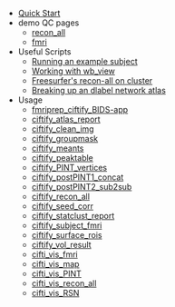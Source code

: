 
- [Quick Start](installation.md)
- demo QC pages
     - [recon_all](https://edickie.github.io/ciftify/demo/qc_recon_all/index.html)
     - [fmri](https://edickie.github.io/ciftify/demo/qc_fmri/index.html)     
- Useful Scripts
  - [ Running an example subject ](tutorials/example-usage.md)
  - [ Working with wb_view ](tutorials/wb_view-example.md)
  - [ Freesurfer's recon-all on cluster ](tutorials/Freesurfer's-recon-all-on-cluster.md)
  - [ Breaking up an dlabel network atlas ](tutorials/break_up_network_atlas.md)
- Usage
  - [ fmriprep_ciftify_BIDS-app ](usage/fmriprep_ciftify_BIDS-app.md)
  - [ ciftify_atlas_report ](usage/ciftify_atlas_report.md)
  - [ ciftify_clean_img ](usage/ciftify_clean_img.md)
  - [ ciftify_groupmask ](usage/ciftify_groupmask.md)
  - [ ciftify_meants ](usage/ciftify_meants.md)
  - [ ciftify_peaktable ](usage/ciftify_peaktable.md)
  - [ ciftify_PINT_vertices ](usage/ciftify_PINT_vertices.md)
  - [ ciftify_postPINT1_concat ](usage/ciftify_postPINT1_concat.md)
  - [ ciftify_postPINT2_sub2sub ](usage/ciftify_postPINT2_sub2sub.md)
  - [ ciftify_recon_all ](usage/ciftify_recon_all.md)
  - [ ciftify_seed_corr ](usage/ciftify_seed_corr.md)
  - [ ciftify_statclust_report ](usage/ciftify_statclust_report.md)
  - [ ciftify_subject_fmri ](usage/ciftify_subject_fmri.md)
  - [ ciftify_surface_rois ](usage/ciftify_surface_rois.md)
  - [ ciftify_vol_result ](usage/ciftify_vol_result.md)
  - [ cifti_vis_fmri ](usage/cifti_vis_fmri.md)
  - [ cifti_vis_map ](usage/cifti_vis_map.md)
  - [ cifti_vis_PINT ](usage/cifti_vis_PINT.md)
  - [ cifti_vis_recon_all ](usage/cifti_vis_recon_all.md)
  - [ cifti_vis_RSN ](usage/cifti_vis_RSN.md)

